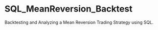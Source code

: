 # SQL_MeanReversion_Backtest
Backtesting and Analyzing a Mean Reversion Trading Strategy using SQL.
